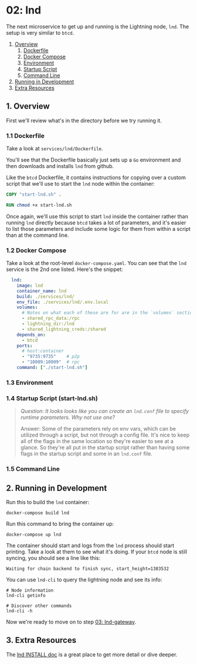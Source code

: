 # 02: lnd

The next microservice to get up and running is the Lightning node, `lnd`. The
setup is very similar to `btcd`.

1. [Overview](#Overview)
    1. [Dockerfile](#Dockerfile)
    2. [Docker Compose](#DockerCompose)
    3. [Environment](#Environment)
    4. [Startup Script](#StartupScript)
    5. [Command Line](#CommandLine)
2. [Running in Development](#RunningInDevelopment)
3. [Extra Resources](#ExtraResources)

<a name="Overview" />

## 1. Overview

First we'll review what's in the directory before we try running it.

<a name="Dockerfile" />

### 1.1 Dockerfile

Take a look at `services/lnd/Dockerfile`.

You'll see that the Dockerfile basically just sets up a `Go` environment and
then downloads and installs `lnd` from github.

Like the `btcd` Dockerfile, it contains instructions for copying over a custom
script that we'll use to start the `lnd` node within the container:

```dockerfile
COPY "start-lnd.sh" .
```
```dockerfile
RUN chmod +x start-lnd.sh
```

Once again, we'll use this script to start `lnd` inside the container rather
than running `lnd` directly because `btcd` takes a lot of parameters, and it's
easier to list those parameters and include some logic for them from within a
script than at the command line.

<a name="DockerCompose" />

### 1.2 Docker Compose

Take a look at the root-level `docker-compose.yaml`. You can see that
the `lnd` service is the 2nd one listed. Here's the snippet:

```yaml
  lnd:
    image: lnd
    container_name: lnd
    build: ./services/lnd/
    env_file: ./services/lnd/.env.local
    volumes:
      # Notes on what each of these are for are in the `volumes` section below
      - shared_rpc_data:/rpc
      - lightning_dir:/lnd
      - shared_lightning_creds:/shared
    depends_on:
      - btcd
    ports:
      # host:container
      - "9735:9735"    # p2p
      - "10009:10009"  # rpc
    command: ["./start-lnd.sh"]
```







<a name="Environment" />

### 1.3 Environment

<a name="StartupScript" />

### 1.4 Startup Script (start-lnd.sh)

> _Question: It looks looks like you can create an `lnd.conf` file to specify
runtime parameters. Why not use one?_
>
> Answer: Some of the parameters rely on env vars, which can be utilized through
> a script, but not through a config file. It's nice to keep all of the flags in
the same location so they're easier to see at a glance. So they're all put in
the startup script rather than having some flags in the startup script and some
in an `lnd.conf` file.

<a name="CommandLine" />

### 1.5 Command Line

<a name="RunningInDevelopment" />

## 2. Running in Development

Run this to build the `lnd` container:

```shell script
docker-compose build lnd
```

Run this command to bring the container up:

```shell script
docker-compose up lnd
```

The container should start and logs from the `lnd` process should start
printing. Take a look at them to see what it's doing. If your `btcd` node is
still syncing, you should see a line like this:

```
Waiting for chain backend to finish sync, start_height=1383532
```

You can use `lnd-cli` to query the lightning node and see its info:

```shell script
# Node information
lnd-cli getinfo
```

```shell script
# Discover other commands
lnd-cli -h
```

Now we're ready to move on to step [03: lnd-gateway](03_lnd-gateway.md).

<a name="ExtraResources" />

## 3. Extra Resources

The [lnd INSTALL doc](https://github.com/lightningnetwork/lnd/blob/master/docs/INSTALL.md)
is a great place to get more detail or dive deeper.

